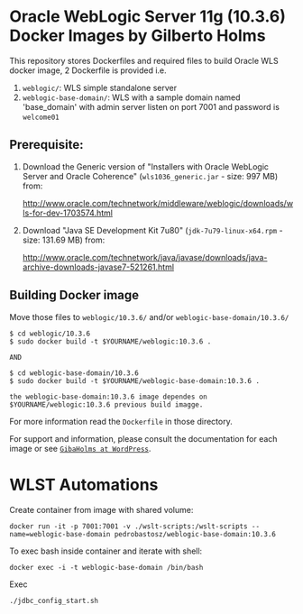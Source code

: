 # Oracle WebLogic Server 11g (10.3.6) Docker Images by Gilberto Holms

This repository stores Dockerfiles and required files to build Oracle WLS docker image, 2 Dockerfile is provided i.e.

1. `weblogic/`: WLS simple standalone server
2. `weblogic-base-domain/`: WLS with a sample domain named 'base_domain' with admin server listen on port 7001 and password is `welcome01`

## Prerequisite:

1. Download the Generic version of "Installers with Oracle WebLogic Server and Oracle Coherence" (`wls1036_generic.jar` - size: 997 MB) from:

   http://www.oracle.com/technetwork/middleware/weblogic/downloads/wls-for-dev-1703574.html

2. Download "Java SE Development Kit 7u80" (`jdk-7u79-linux-x64.rpm` - size: 131.69 MB) from:

   http://www.oracle.com/technetwork/java/javase/downloads/java-archive-downloads-javase7-521261.html

## Building Docker image

Move those files to `weblogic/10.3.6/` and/or `weblogic-base-domain/10.3.6/`

```
$ cd weblogic/10.3.6
$ sudo docker build -t $YOURNAME/weblogic:10.3.6 .

AND

$ cd weblogic-base-domain/10.3.6
$ sudo docker build -t $YOURNAME/weblogic-base-domain:10.3.6 .

the weblogic-base-domain:10.3.6 image dependes on $YOURNAME/weblogic:10.3.6 previous build imagge.

```

For more information read the `Dockerfile` in those directory.

For support and information, please consult the documentation for each image or see [`GibaHolms at WordPress`](https://gibaholms.wordpress.com/).

# WLST Automations

Create container from image with shared volume:
```
docker run -it -p 7001:7001 -v ./wslt-scripts:/wslt-scripts --name=weblogic-base-domain pedrobastosz/weblogic-base-domain:10.3.6
```

To exec bash inside container and iterate with shell:

```
docker exec -i -t weblogic-base-domain /bin/bash
```

Exec
```
./jdbc_config_start.sh


